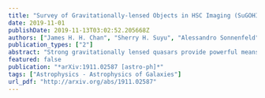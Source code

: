 ```yaml
---
title: "Survey of Gravitationally-lensed Objects in HSC Imaging (SuGOHI). IV. Lensed quasar search in the HSC survey"
date: 2019-11-01
publishDate: 2019-11-13T03:02:52.205668Z
authors: ["James H. H. Chan", "Sherry H. Suyu", "Alessandro Sonnenfeld", "Anton T. Jaelani", "Anupreeta More", "Atsunori Yonehara", "Yuriko Kubota", "Jean Coupon", "Chien-Hsiu Lee", "Masamune Oguri", "Cristian E. Rusu", "Kenneth C. Wong"]
publication_types: ["2"]
abstract: "Strong gravitationally lensed quasars provide powerful means to study galaxy evolution and cosmology. We use Chitah to hunt for new lens systems in the Hyper Suprime$-$Cam Subaru Strategic Program (HSC SSP) S16A. We present 46 lens candidates, of which 3 are previously known. Including 2 additional lenses found by YattaLens, we obtain X-shooter spectra of 6 promising candidates for lens confirmation and redshift measurements. We report new spectroscopic redshift measurements for both the lens and source galaxies in 4 lens systems. We apply the lens modeling software Glee to model our 6 X-shooter lenses uniformly. Through our analysis of the HSC images, we find that HSCJ022622$-$042522, HSCJ115252$+$004733, and HSCJ141136$-$010216 have point-like lensed images, and that the lens light distribution is well aligned with mass distribution within 6 deg. Thanks to the X-shooter spectra, we estimate fluxes on the Baldwin- Phillips-Terlevich (BPT) diagram, and find that HSCJ022622$-$042522 has a probable quasar source, based on the upper limit of the Nii flux intensity. We also measure the FWHM of Ly$\\alpha$ emission of HSCJ141136$-$010216 to be $\\sim$254 km/s, showing that it is a probable Lyman-$\\alpha$ emitter."
featured: false
publication: "*arXiv:1911.02587 [astro-ph]*"
tags: ["Astrophysics - Astrophysics of Galaxies"]
url_pdf: "http://arxiv.org/abs/1911.02587"
---
```


